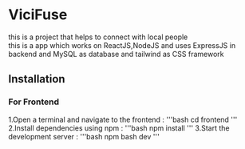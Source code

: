 # ViciFuse

this is a project that helps to connect with local people <br>
this is a app which works on ReactJS,NodeJS and uses ExpressJS in backend and MySQL as database and tailwind as CSS framework

## Installation

### For Frontend

1.Open a terminal and navigate to the frontend :
'''bash
cd frontend
'''
2.Install dependencies using npm :
'''bash
npm install
'''
3.Start the development server :
'''bash
npm bash dev
'''
